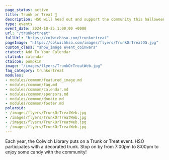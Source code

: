 ```yaml
---
page_status: active
title: Trunk or Treat 🎃
description: HSO will head out and support the community this halloween.
type: events
event_date: 2024-10-25 1:00:00 +0000
url: "/trunkortreat"
fullUrl: "https://colwichhso.com/trunkortreat"
pageImage: "https://colwichhso.com/images/flyers/TrunkOrTreatOG.jpg"
custom_class: "show_image event_coinwars"
ctatext: Add To Your Calendar
ctalink: calendar
ctaicon: pumpkin
image: "/images/flyers/TrunkOrTreatWeb.jpg"
faq_category: trunkortreat
modules:
- modules/common/featured_image.md
- modules/common/faq.md
- modules/common/calendar.md
- modules/common/sponsors.md
- modules/common/donate.md
- modules/common/footer.md
polaroid: 
- /images/flyers/TrunkOrTreatWeb.jpg
- /images/flyers/TrunkOrTreatWeb.jpg
- /images/flyers/TrunkOrTreatWeb.jpg
- /images/flyers/TrunkOrTreatWeb.jpg
---
```

Each year, the Colwich Library puts on a Trunk or Treat event. HSO participates with a decorated trunk. Stop on by from 7:00pm to 8:00pm to enjoy some candy with the community!
